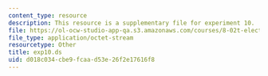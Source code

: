 ```yaml
---
content_type: resource
description: This resource is a supplementary file for experiment 10.
file: https://ol-ocw-studio-app-qa.s3.amazonaws.com/courses/8-02t-electricity-and-magnetism-spring-2005/d018c034cbe9fcaad53e26f2e17616f8_exp10.ds
file_type: application/octet-stream
resourcetype: Other
title: exp10.ds
uid: d018c034-cbe9-fcaa-d53e-26f2e17616f8
---
```

